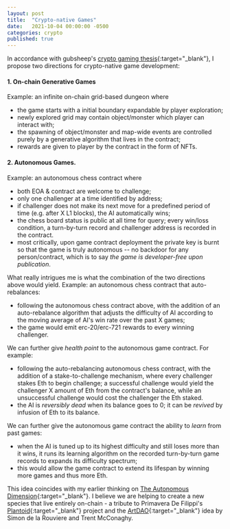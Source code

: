 ```yaml
---
layout: post
title:  "Crypto-native Games"
date:   2021-10-04 00:00:00 -0500
categories: crypto
published: true
---
```


In accordance with gubsheep's [crypto gaming thesis](https://gubsheep.substack.com/p/the-strongest-crypto-gaming-thesis){:target="_blank"}, I propose two directions for crypto-native game development:

#### 1. On-chain Generative Games
Example: an infinite on-chain grid-based dungeon where
- the game starts with a initial boundary expandable by player exploration;
- newly explored grid may contain object/monster which player can interact with;
- the spawning of object/monster and map-wide events are controlled purely by a generative algorithm that lives in the contract;
- rewards are given to player by the contract in the form of NFTs.

#### 2. Autonomous Games.
Example: an autonomous chess contract where
- both EOA & contract are welcome to challenge;
- only one challenger at a time identified by address;
- if challenger does not make its next move for a predefined period of time (e.g. after X L1 blocks), the AI automatically wins;
- the chess board status is public at all time for query; every win/loss condition, a turn-by-turn record and challenger address is recorded in the contract.
- most critically, upon game contract deployment the private key is burnt so that the game is truly autonomous -- no backdoor for any person/contract, which is to say *the game is developer-free upon publication*.

What really intrigues me is what the combination of the two directions above would yield. Example: an autonomous chess contract that auto-rebalances:
- following the autonomous chess contract above, with the addition of an auto-rebalance algorithm that adjusts the difficulty of AI according to the moving average of AI's win rate over the past X games;
- the game would emit erc-20/erc-721 rewards to every winning challenger.

We can further give *health point* to the autonomous game contract. For example:
- following the auto-rebalancing autonomous chess contract, with the addition of a stake-to-challenge mechanism, where every challenger stakes Eth to begin challenge; a successful challenge would yield the challenger X amount of Eth from the contract's balance, while an unsuccessful challenge would cost the challenger the Eth staked.
- the AI is *reversibly dead* when its balance goes to 0; it can be *revived* by infusion of Eth to its balance.

We can further give the autonomous game contract the ability to *learn* from past games:
- when the AI is tuned up to its highest difficulty and still loses more than it wins, it runs its learning algorithm on the recorded turn-by-turn game records to expands its difficulty spectrum;
- this would allow the game contract to extend its lifespan by winning more games and thus more Eth.

This idea coincides with my earlier thinking on [The Autonomous Dimension](https://hchsueh.com/2021/04/decentralized-automata){:target="_blank"}. I believe we are helping to create a new species that live entirely on-chain - a tribute to Primavera De Filippi's [Plantoid](https://plantoid.org/){:target="_blank"} project and the [ArtDAO](https://blog.oceanprotocol.com/artdaos-curation-markets-and-tcrs-2d2847e4a0f9){:target="_blank"} idea by Simon de la Rouviere and Trent McConaghy.
